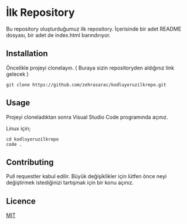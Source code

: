 # İlk Repository
Bu repository oluşturduğumuz ilk repository. İçerisinde bir adet README dosyası, bir adet de index.html barındırıyor.

## Installation
Öncelikle projeyi clonelayın. ( Buraya sizin repositoryden aldığınız link gelecek )

```
git clone https://github.com/zehrasarac/kodluyoruzilkrepo.git
```

## Usage
Projeyi cloneladıktan sonra Visual Studio Code programında açınız.

Linux için;
```
cd kodluyoruzilkrepo
code .
```

## Contributing
Pull requestler kabul edilir. Büyük değişiklikler için lütfen önce neyi değiştirmek istediğinizi tartışmak için bir konu açınız.

## Licence
[MIT](https://choosealicense.com/licenses/mit/)
